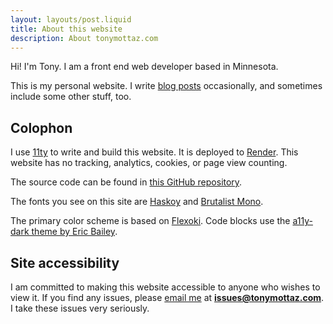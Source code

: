 ```yaml
---
layout: layouts/post.liquid
title: About this website
description: About tonymottaz.com
---
```


Hi! I'm Tony. I am a front end web developer based in Minnesota.

This is my personal website. I write [blog posts](/blog) occasionally, and sometimes include some
other stuff, too.

## Colophon

I use [11ty](https://www.11ty.dev/) to write and build this website. It is deployed to [Render](https://render.com). This website has no tracking, analytics, cookies, or page view counting.

The source code can be found in [this GitHub repository](https://github.com/awmottaz/tonymottaz.com).

The fonts you see on this site are [Haskoy](https://haskoy.ertekinn.com) and [Brutalist Mono](https://github.com/BRUTALISM/Brutalist).

The primary color scheme is based on [Flexoki](https://stephango.com/flexoki). Code blocks use the [a11y-dark theme by Eric Bailey](https://github.com/ericwbailey/a11y-syntax-highlighting).

## Site accessibility

I am committed to making this website accessible to anyone who wishes to view it. If you find any issues, please [email me](mailto:issues@tonymottaz.com) at **issues@tonymottaz.com**. I take these issues very seriously.
